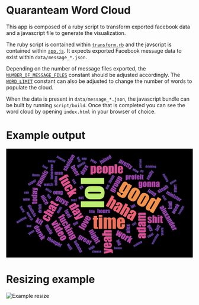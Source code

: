 # Quaranteam Word Cloud

This app is composed of a ruby script to transform exported facebook data and a javascript file to generate the visualization.

The ruby script is contained within [`transform.rb`](https://github.com/aprofeit/quaranteam-wordcloud/blob/master/transform.rb) and the javscript is contained within [`app.js`](https://github.com/aprofeit/quaranteam-wordcloud/blob/master/app.js). It expects exported Facebook message data to exist within `data/message_*.json`.

Depending on the number of message files exported, the [`NUMBER_OF_MESSAGE_FILES`](https://github.com/aprofeit/quaranteam-wordcloud/blob/5d91d80a10829b4761b7b5cf4f8ec2c661c912d7/transform.rb#L3) constant should be adjusted accordingly. The [`WORD_LIMIT`](https://github.com/aprofeit/quaranteam-wordcloud/blob/73ce9be7d833135ddee755be8b30a01c60c21a12/transform.rb#L4) constant can also be adjusted to change the number of words to populate the cloud. 

When the data is present in `data/message_*.json`, the javascript bundle can be built by running `script/build`. Once that is completed you can see the word cloud by opening `index.html` in your browser of choice. 

# Example output

![Example output](https://github.com/aprofeit/quaranteam-wordcloud/raw/master/example/example.png)

# Resizing example

![Example resize](https://github.com/aprofeit/quaranteam-wordcloud/blob/master/example/resizing.gif?raw=true)
